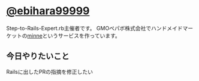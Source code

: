 # [@ebihara99999](https://twitter.com/ebihara99999)
Step-to-Rails-Expert.rb主催者です。
GMOペパボ株式会社でハンドメイドマーケットの[minne](https://minne.com/)というサービスを作っています。

## 今日やりたいこと
Railsに出したPRの指摘を修正したい

